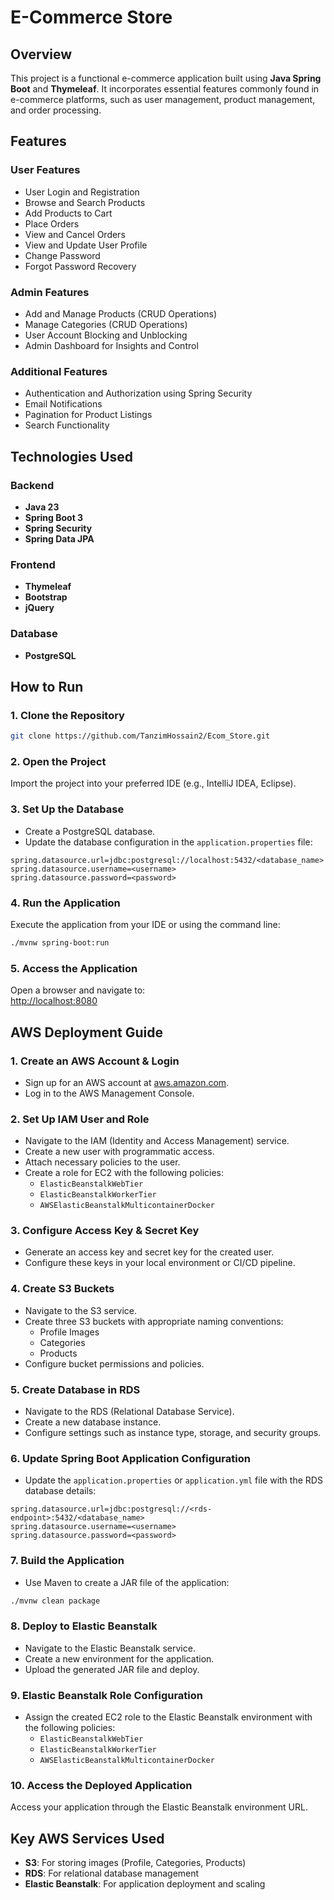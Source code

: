 # E-Commerce Store

## Overview
This project is a functional e-commerce application built using **Java Spring Boot** and **Thymeleaf**. It incorporates essential features commonly found in e-commerce platforms, such as user management, product management, and order processing.

## Features

### User Features
- User Login and Registration
- Browse and Search Products
- Add Products to Cart
- Place Orders
- View and Cancel Orders
- View and Update User Profile
- Change Password
- Forgot Password Recovery

### Admin Features
- Add and Manage Products (CRUD Operations)
- Manage Categories (CRUD Operations)
- User Account Blocking and Unblocking
- Admin Dashboard for Insights and Control

### Additional Features
- Authentication and Authorization using Spring Security
- Email Notifications
- Pagination for Product Listings
- Search Functionality

## Technologies Used

### Backend
- **Java 23**
- **Spring Boot 3**
- **Spring Security**
- **Spring Data JPA**

### Frontend
- **Thymeleaf**
- **Bootstrap**
- **jQuery**

### Database
- **PostgreSQL**

## How to Run

### 1. Clone the Repository
```bash
git clone https://github.com/TanzimHossain2/Ecom_Store.git
```

### 2. Open the Project
Import the project into your preferred IDE (e.g., IntelliJ IDEA, Eclipse).

### 3. Set Up the Database
- Create a PostgreSQL database.
- Update the database configuration in the `application.properties` file:
```properties
spring.datasource.url=jdbc:postgresql://localhost:5432/<database_name>
spring.datasource.username=<username>
spring.datasource.password=<password>
```

### 4. Run the Application
Execute the application from your IDE or using the command line:
```bash
./mvnw spring-boot:run
```

### 5. Access the Application
Open a browser and navigate to:  
[http://localhost:8080](http://localhost:8080)

## AWS Deployment Guide

### 1. Create an AWS Account & Login
- Sign up for an AWS account at [aws.amazon.com](https://aws.amazon.com/).
- Log in to the AWS Management Console.

### 2. Set Up IAM User and Role
- Navigate to the IAM (Identity and Access Management) service.
- Create a new user with programmatic access.
- Attach necessary policies to the user.
- Create a role for EC2 with the following policies:
   - `ElasticBeanstalkWebTier`
   - `ElasticBeanstalkWorkerTier`
   - `AWSElasticBeanstalkMulticontainerDocker`

### 3. Configure Access Key & Secret Key
- Generate an access key and secret key for the created user.
- Configure these keys in your local environment or CI/CD pipeline.

### 4. Create S3 Buckets
- Navigate to the S3 service.
- Create three S3 buckets with appropriate naming conventions:
   - Profile Images
   - Categories
   - Products
- Configure bucket permissions and policies.

### 5. Create Database in RDS
- Navigate to the RDS (Relational Database Service).
- Create a new database instance.
- Configure settings such as instance type, storage, and security groups.

### 6. Update Spring Boot Application Configuration
- Update the `application.properties` or `application.yml` file with the RDS database details:
```properties
spring.datasource.url=jdbc:postgresql://<rds-endpoint>:5432/<database_name>
spring.datasource.username=<username>
spring.datasource.password=<password>
```

### 7. Build the Application
- Use Maven to create a JAR file of the application:
```bash
./mvnw clean package
```

### 8. Deploy to Elastic Beanstalk
- Navigate to the Elastic Beanstalk service.
- Create a new environment for the application.
- Upload the generated JAR file and deploy.

### 9. Elastic Beanstalk Role Configuration
- Assign the created EC2 role to the Elastic Beanstalk environment with the following policies:
   - `ElasticBeanstalkWebTier`
   - `ElasticBeanstalkWorkerTier`
   - `AWSElasticBeanstalkMulticontainerDocker`

### 10. Access the Deployed Application
Access your application through the Elastic Beanstalk environment URL.

## Key AWS Services Used
- **S3**: For storing images (Profile, Categories, Products)
- **RDS**: For relational database management
- **Elastic Beanstalk**: For application deployment and scaling